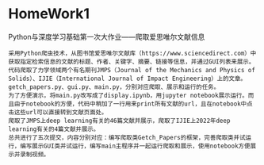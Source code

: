 # HomeWork1
Python与深度学习基础第一次大作业——爬取爱思唯尔文献信息

    采用Python爬虫技术，从图书馆爱思唯尔文献库（https://www.sciencedirect.com）中获取指定检索信息的文献的标题、作者、关键字、摘要、链接等信息，并通过GUI列表来展示。代码爬取了力学领域两个有名期刊JMPS（Journal of the Mechanics and Physics of Solids）、IJIE（International Journal of Impact Engineering）上的文章。
    getch_papers.py、gui.py、main.py，分别对应爬取、展示和运行的任务。
    为了方便演示，将main.py改写成了display.ipynb，用jupyter notebook展示运行。而且由于notebook的方便，代码中稍加了一行用来print所有文献的url，且在notebook中点击这些url可以直接转到文献页面处。
    爬取了JMPS上deep learning有关的46篇文献并展示，爬取了IJIE上2022年deep learning有关的4篇文献并展示。
    总共进行了五次提交，内容分别对应：编写爬取类Getch_Papers的框架，完善爬取类并试运行，编写展示GUI类并试运行，编写main主程序并一起运行爬取和展示，使用notebook方便展示并录制视频。
